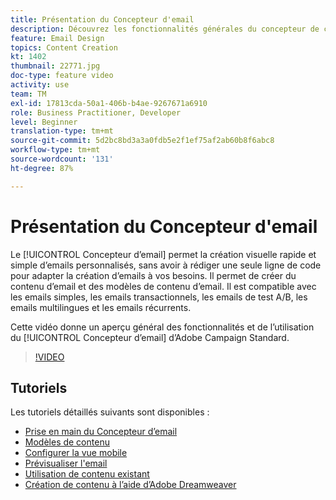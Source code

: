```yaml
---
title: Présentation du Concepteur d'email
description: Découvrez les fonctionnalités générales du concepteur de courrier électronique et comment concevoir un courrier électronique à partir de zéro.
feature: Email Design
topics: Content Creation
kt: 1402
thumbnail: 22771.jpg
doc-type: feature video
activity: use
team: TM
exl-id: 17813cda-50a1-406b-b4ae-9267671a6910
role: Business Practitioner, Developer
level: Beginner
translation-type: tm+mt
source-git-commit: 5d2bc8bd3a3a0fdb5e2f1ef75af2ab60b8f6abc8
workflow-type: tm+mt
source-wordcount: '131'
ht-degree: 87%

---
```


# Présentation du Concepteur d&#39;email

Le [!UICONTROL Concepteur d’email] permet la création visuelle rapide et simple d’emails personnalisés, sans avoir à rédiger une seule ligne de code pour adapter la création d’emails à vos besoins. Il permet de créer du contenu d’email et des modèles de contenu d’email. Il est compatible avec les emails simples, les emails transactionnels, les emails de test A/B, les emails multilingues et les emails récurrents.

Cette vidéo donne un aperçu général des fonctionnalités et de l’utilisation du [!UICONTROL Concepteur d’email] d’Adobe Campaign Standard.

>[!VIDEO](https://video.tv.adobe.com/v/22771?quality=12)

## Tutoriels

Les tutoriels détaillés suivants sont disponibles :

* [Prise en main du Concepteur d’email](/help/designing-content/email-designer/getting-started-with-the-email-designer.md)
* [Modèles de contenu ](/help/designing-content/email-designer/email-content-templates.md)
* [Configurer la vue mobile](/help/designing-content/email-designer/configure-the-mobile-view.md)
* [Prévisualiser l&#39;email](/help/designing-content/email-designer/preview-your-email.md)
* [Utilisation de contenu existant](/help/designing-content/email-designer/working-with-existing-content.md)
* [Création de contenu à l’aide d’Adobe Dreamweaver](/help/designing-content/email-designer/dreamweaver-integration.md)
